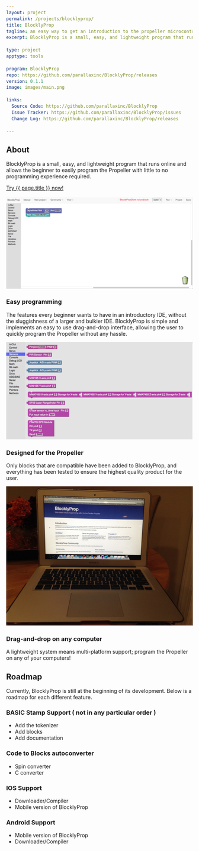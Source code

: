 ```yaml
---
layout: project
permalink: /projects/blocklyprop/
title: BlocklyProp
tagline: an easy way to get an introduction to the propeller microcontroller
excerpt: BlocklyProp is a small, easy, and lightweight program that runs online and allows the beginner to easily program the Propeller with little to no programming experience required.

type: project
apptype: tools

program: BlocklyProp
repo: https://github.com/parallaxinc/BlocklyProp/releases
version: 0.1.1
image: images/main.png

links:
  Source Code: https://github.com/parallaxinc/BlocklyProp
  Issue Tracker: https://github.com/parallaxinc/BlocklyProp/issues
  Change Log: https://github.com/parallaxinc/BlocklyProp/releases

---
```



<div class="row">
  <div class="portfolio-item col-sm-8 col-md-8">
    <h2>About</h2>
    <p class="lead">BlocklyProp is a small, easy, and lightweight program that runs online and allows the beginner to easily program the Propeller with little to no programming experience required.</p>
    <a class="btn btn-default btn-lg" href="http://blocklyprop.creatingfuture.eu/index.html">Try {{ page.title }} now!</a>
  </div>
  <div class="portfolio-item col-sm-4 col-md-4">
  </div>
</div>

<br/>

<div class="row">
  <div class="portfolio-item col-sm-4 col-md-4"> <img class="img-responsive" src="images/draganddrop.png">
    <h3>Easy programming</h3>
    <p>The features every beginner wants to have in an introductory IDE, without the sluggishness of a larger and bulkier IDE. BlocklyProp is simple and implements an easy to use drag-and-drop interface, allowing the user to quickly program the Propeller without any hassle.</p>
  </div>
  <div class="portfolio-item col-sm-4 col-md-4"> <img class="img-responsive" src="images/custom_blocks.png">
    <h3>Designed for the Propeller</h3>
    <p>Only blocks that are compatible have been added to BlocklyProp, and everything has been tested to ensure the highest quality product for the user.</p>
  </div>
  <div class="portfolio-item col-sm-4 col-md-4"> <img class="img-responsive" src="images/computer.jpg">
    <h3>Drag-and-drop on any computer</h3>
    <p>A lightweight system means multi-platform support; program the Propeller on any of your computers!</p>
  </div>
</div>

<div class="row">
    <div class="portfolio-item col-sm-8 col-md-8">
        <h2>Roadmap</h2>
        <p>Currently, BlocklyProp is still at the beginning of its development. Below is a roadmap for each different feature.</p>
    </div>
</div>

<div class="row">
    <div class="portfolio-item col-sm-8 col-md-8">
        <h3>BASIC Stamp Support ( not in any particular order )</h3>
        <ul>
            <li>Add the tokenizer</li>
            <li>Add blocks</li>
            <li>Add documentation</li>
        </ul>
    </div>
</div>

<div class="row">
    <div class="portfolio-item col-sm-8 col-md-8">
        <h3>Code to Blocks autoconverter</h3>
        <ul>
            <li>Spin converter</li>
            <li>C converter</li>
        </ul>
    </div>
</div>

<div class="row">
    <div class="portfolio-item col-sm-8 col-md-8">
        <h3>IOS Support</h3>
        <ul>
            <li>Downloader/Compiler</li>
            <li>Mobile version of BlocklyProp</li>
        </ul>
    </div>
</div>

<div class="row">
    <div class="portfolio-item col-sm-8 col-md-8">
        <h3>Android Support</h3>
        <ul>
            <li>Mobile version of BlocklyProp</li>
            <li>Downloader/Compiler</li>
        </ul>
    </div>
</div>